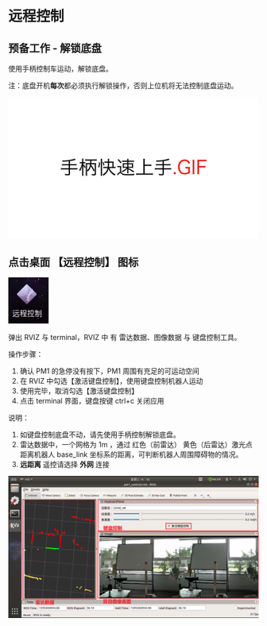 # 远程控制

## 预备工作 - 解锁底盘

使用手柄控制车运动，解锁底盘。

注：底盘开机**每次**都必须执行解锁操作，否则上位机将无法控制底盘运动。
   
![](imgs/gamepad_quick_start.gif)

## 点击桌面 【远程控制】 图标

![](imgs/pm1_control_icon.png)

弹出 RVIZ 与 terminal，RVIZ 中 有 雷达数据、图像数据 与 键盘控制工具。

操作步骤：

1. 确认 PM1 的急停没有按下，PM1 周围有充足的可运动空间
2. 在 RVIZ 中勾选【激活键盘控制】，使用键盘控制机器人运动
3. 使用完毕，取消勾选【激活键盘控制】
4. 点击 terminal 界面，键盘按键 ctrl+c 关闭应用


说明：

1. 如键盘控制底盘不动，请先使用手柄控制解锁底盘。
2. 雷达数据中，一个网格为 1m ，通过 红色（前雷达） 黄色（后雷达）激光点 距离机器人 base_link 坐标系的距离，可判断机器人周围障碍物的情况。
3. **远距离** 遥控请选择 **外网** 连接




![](imgs/pm1_control.png)


